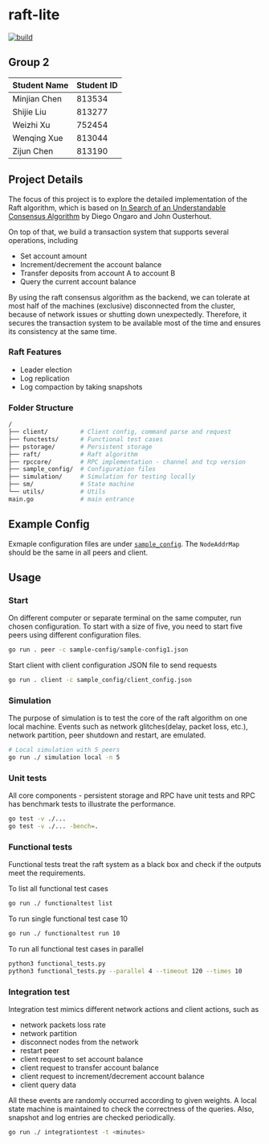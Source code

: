 # raft-lite

[![build](https://github.com/PwzXxm/raft-lite/workflows/build/badge.svg)](https://github.com/PwzXxm/raft-lite/actions?query=workflow%3Abuild+event%3Apush+branch%3Amaster)

## Group 2

| Student Name | Student ID |
| ------------ | ---------- |
| Minjian Chen | 813534     |   
| Shijie Liu   | 813277     |   
| Weizhi Xu    | 752454     |   
| Wenqing Xue  | 813044     |   
| Zijun Chen   | 813190     |

## Project Details
The focus of this project is to explore the detailed implementation of the Raft algorithm, which is based on [In Search of an Understandable Consensus Algorithm](https://raft.github.io/raft.pdf) by Diego Ongaro and John Ousterhout.

On top of that, we build a transaction system that supports several operations, including
- Set account amount
- Increment/decrement the account balance
- Transfer deposits from account A to account B
- Query the current account balance

By using the raft consensus algorithm as the backend, we can tolerate at most half of the machines (exclusive) disconnected from the cluster, because of network issues or shutting down unexpectedly.
Therefore, it secures the transaction system to be available most of the time and ensures its
consistency at the same time.

### Raft Features
- Leader election
- Log replication
- Log compaction by taking snapshots

### Folder Structure
```bash
/
├── client/         # Client config, command parse and request
├── functests/      # Functional test cases
├── pstorage/       # Persistent storage
├── raft/           # Raft algorithm
├── rpccore/        # RPC implementation - channel and tcp version
├── sample_config/  # Configuration files
├── simulation/     # Simulation for testing locally
├── sm/             # State machine
└── utils/          # Utils
main.go             # main entrance
```

## Example Config
Exmaple configuration files are under [`sample_config`](https://github.com/PwzXxm/raft-lite/tree/master/sample_config). The `NodeAddrMap` should be the same in all peers and client.

## Usage

### Start
On different computer or separate terminal on the same computer, run chosen configuration.
To start with a size of five, you need to start five peers using different configuration files.
```bash
go run . peer -c sample-config/sample-config1.json
```

Start client with client configuration JSON file to send requests
```bash
go run . client -c sample_config/client_config.json
```

### Simulation
The purpose of simulation is to test the core of the raft algorithm on one local machine.
Events such as network glitches(delay, packet loss, etc.), network partition, peer shutdown and restart, are emulated.
```bash
# Local simulation with 5 peers
go run ./ simulation local -n 5
```

### Unit tests
All core components - persistent storage and RPC have unit tests and RPC has benchmark tests to illustrate the performance.

```bash
go test -v ./...
go test -v ./... -bench=.
```

### Functional tests
Functional tests treat the raft system as a black box and check if the outputs meet the requirements.

To list all functional test cases
```bash
go run ./ functionaltest list
```

To run single functional test case 10
```bash
go run ./ functionaltest run 10
```

To run all functional test cases in parallel
```bash
python3 functional_tests.py
python3 functional_tests.py --parallel 4 --timeout 120 --times 10
```

### Integration test
Integration test mimics different network actions and client actions, such as
- network packets loss rate
- network partition
- disconnect nodes from the network
- restart peer
- client request to set account balance
- client request to transfer account balance
- client request to increment/decrement account balance
- client query data

All these events are randomly occurred according to given weights.
A local state machine is maintained to check the correctness of the queries.
Also, snapshot and log entries are checked periodically.

```bash
go run ./ integrationtest -t <minutes>
```
